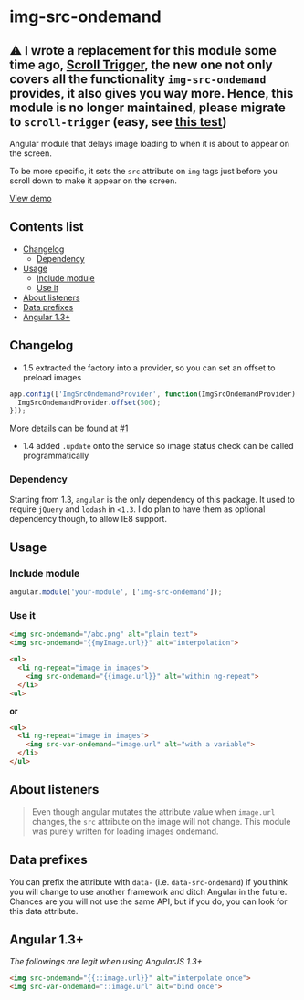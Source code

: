 # img-src-ondemand

## :warning: I wrote a replacement for this module some time ago, [Scroll Trigger](https://github.com/princemaple/scroll-trigger), the new one not only covers all the functionality `img-src-ondemand` provides, it also gives you way more. Hence, this module is no longer maintained, please migrate to `scroll-trigger` (easy, see [this test]( https://github.com/princemaple/scroll-trigger/blob/master/test/test_img_src_ondemand.html))

Angular module that delays image loading to when it is about to appear on the screen.

To be more specific, it sets the `src` attribute on `img` tags just before you scroll
down to make it appear on the screen.

[View demo](http://plnkr.co/edit/jUswgyfUneWdnFVQjo4q?p=preview)


## Contents list

<!-- MarkdownTOC depth=0 -->

- [Changelog](#changelog)
    - [Dependency](#dependency)
- [Usage](#usage)
    - [Include module](#include-module)
    - [Use it](#use-it)
- [About listeners](#about-listeners)
- [Data prefixes](#data-prefixes)
- [Angular 1.3+](#angular-13)

<!-- /MarkdownTOC -->

## Changelog

* 1.5 extracted the factory into a provider, so you can set an offset to preload images

```js
app.config(['ImgSrcOndemandProvider', function(ImgSrcOndemandProvider) {
  ImgSrcOndemandProvider.offset(500);
}]);
```

More details can be found at [#1](https://github.com/princemaple/img-src-ondemand/issues/1)

* 1.4 added `.update` onto the service so image status check can be called programmatically

### Dependency

Starting from 1.3, `angular` is the only dependency of this package.
It used to require `jQuery` and `lodash` in `<1.3`.
I do plan to have them as optional dependency though, to allow IE8 support.

## Usage

### Include module

```js
angular.module('your-module', ['img-src-ondemand']);
```

### Use it

```html
<img src-ondemand="/abc.png" alt="plain text">
<img src-ondemand="{{myImage.url}}" alt="interpolation">

<ul>
  <li ng-repeat="image in images">
    <img src-ondemand="{{image.url}}" alt="within ng-repeat">
  </li>
<ul>
```

**or**

```html
<ul>
  <li ng-repeat="image in images">
    <img src-var-ondemand="image.url" alt="with a variable">
  </li>
</ul>
```

## About listeners

> Even though angular mutates the attribute value when `image.url` changes,
the `src` attribute on the image will not change. This module was purely written
for loading images ondemand.

## Data prefixes

You can prefix the attribute with `data-` (i.e. `data-src-ondemand`) if you think
you will change to use another framework and ditch Angular in the future. Chances
are you will not use the same API, but if you do, you can look for this data attribute.

## Angular 1.3+

*The followings are legit when using AngularJS 1.3+*

```html
<img src-ondemand="{{::image.url}}" alt="interpolate once">
<img src-var-ondemand="::image.url" alt="bind once">
```
